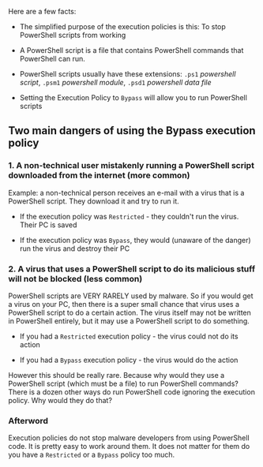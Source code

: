 Here are a few facts:

- The simplified purpose of the execution policies is this: To stop PowerShell scripts from working

- A PowerShell script is a file that contains PowerShell commands that PowerShell can run.

- PowerShell scripts usually have these extensions: `.ps1` *powershell script*, `.psm1` *powershell module*, `.psd1` *powershell data file*

- Setting the Execution Policy to `Bypass` will allow you to run PowerShell scripts

## Two main dangers of using the Bypass execution policy

### 1. A non-technical user mistakenly running a PowerShell script downloaded from the internet (more common)

Example: a non-technical person receives an e-mail with a virus that is a PowerShell script. They download it and try to run it.

   - If the execution policy was `Restricted` - they couldn't run the virus. Their PC is saved

   - If the execution policy was `Bypass`, they would (unaware of the danger) run the virus and destroy their PC

### 2. A virus that uses a PowerShell script to do its malicious stuff **will not be blocked** (less common)

PowerShell scripts are VERY RARELY used by malware. So if you would get a virus on your PC, then there is a super small chance that virus uses a PowerShell script to do a certain action. The virus itself may not be written in PowerShell entirely, but it may use a PowerShell script to do something.

   - If you had a `Restricted` execution policy - the virus could not do its action

   - If you had a `Bypass` execution policy - the virus would do the action

However this should be really rare. Because why would they use a PowerShell script (which must be a file) to run PowerShell commands? There is a dozen other ways do run PowerShell code ignoring the execution policy. Why would they do that?

### Afterword

Execution policies do not stop malware developers from using PowerShell code. It is pretty easy to work around them. It does not matter for them do you have a `Restricted` or a `Bypass` policy too much.
